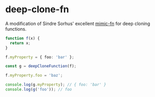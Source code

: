 # deep-clone-fn

A modification of Sindre Sorhus' excellent [mimic-fn](https://www.npmjs.com/package/mimic-fn) for deep cloning functions.

```typescript
function f(x) {
  return x;
}

f.myProperty = { foo: 'bar' };

const g = deepCloneFunction(f);

f.myProperty.foo = 'baz';

console.log(g.myProperty); // { foo: 'bar' }
console.log(g('foo')); // foo
```
